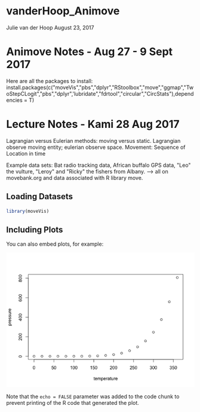vanderHoop\_Animove
================
Julie van der Hoop
August 23, 2017

Animove Notes - Aug 27 - 9 Sept 2017
====================================

Here are all the packages to install: install.packages(c("moveVis","pbs","dplyr","RStoolbox","move","ggmap","TwoStepCLogit","pbs","dplyr",'lubridate","fdrtool","circular","CircStats"),dependencies = T)

Lecture Notes - Kami 28 Aug 2017
================================

Lagrangian versus Eulerian methods: moving versus static. Lagrangian observe moving entity; eulerian observe space. Movement: Sequence of Location in time

Example data sets: Bat radio tracking data, African buffalo GPS data, "Leo" the vulture, "Leroy" and "Ricky" the fishers from Albany. --&gt; all on movebank.org and data associated with R library move.

Loading Datasets
----------------

``` r
library(moveVis)
```

Including Plots
---------------

You can also embed plots, for example:

![](vanderHoop_Animove_files/figure-markdown_github-ascii_identifiers/pressure-1.png)

Note that the `echo = FALSE` parameter was added to the code chunk to prevent printing of the R code that generated the plot.
